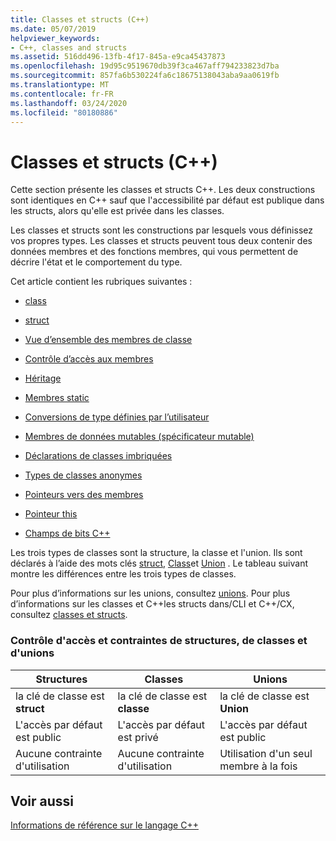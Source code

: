 ```yaml
---
title: Classes et structs (C++)
ms.date: 05/07/2019
helpviewer_keywords:
- C++, classes and structs
ms.assetid: 516dd496-13fb-4f17-845a-e9ca45437873
ms.openlocfilehash: 19d95c9519670db39f3ca467aff794233823d7ba
ms.sourcegitcommit: 857fa6b530224fa6c18675138043aba9aa0619fb
ms.translationtype: MT
ms.contentlocale: fr-FR
ms.lasthandoff: 03/24/2020
ms.locfileid: "80180886"
---
```

# <a name="classes-and-structs-c"></a>Classes et structs (C++)

Cette section présente les classes et structs C++. Les deux constructions sont identiques en C++ sauf que l'accessibilité par défaut est publique dans les structs, alors qu'elle est privée dans les classes.

Les classes et structs sont les constructions par lesquels vous définissez vos propres types. Les classes et structs peuvent tous deux contenir des données membres et des fonctions membres, qui vous permettent de décrire l'état et le comportement du type.

Cet article contient les rubriques suivantes :

- [class](../cpp/class-cpp.md)

- [struct](../cpp/struct-cpp.md)

- [Vue d’ensemble des membres de classe](../cpp/class-member-overview.md)

- [Contrôle d’accès aux membres](../cpp/member-access-control-cpp.md)

- [Héritage](../cpp/inheritance-cpp.md)

- [Membres static](../cpp/static-members-cpp.md)

- [Conversions de type définies par l’utilisateur](../cpp/user-defined-type-conversions-cpp.md)

- [Membres de données mutables (spécificateur mutable)](../cpp/mutable-data-members-cpp.md)

- [Déclarations de classes imbriquées](../cpp/nested-class-declarations.md)

- [Types de classes anonymes](../cpp/anonymous-class-types.md)

- [Pointeurs vers des membres](../cpp/pointers-to-members.md)

- [Pointeur this](../cpp/this-pointer.md)

- [Champs de bits C++](../cpp/cpp-bit-fields.md)

Les trois types de classes sont la structure, la classe et l'union. Ils sont déclarés à l’aide des mots clés [struct](../cpp/struct-cpp.md), [Class](../cpp/class-cpp.md)et [Union](../cpp/unions.md) . Le tableau suivant montre les différences entre les trois types de classes.

Pour plus d’informations sur les unions, consultez [unions](../cpp/unions.md). Pour plus d’informations sur les classes et C++les structs dans/CLI et C++/CX, consultez [classes et structs](../extensions/classes-and-structs-cpp-component-extensions.md).

### <a name="access-control-and-constraints-of-structures-classes-and-unions"></a>Contrôle d'accès et contraintes de structures, de classes et d'unions

|Structures|Classes|Unions|
|----------------|-------------|------------|
|la clé de classe est **struct**|la clé de classe est **classe**|la clé de classe est **Union**|
|L'accès par défaut est public|L'accès par défaut est privé|L'accès par défaut est public|
|Aucune contrainte d'utilisation|Aucune contrainte d'utilisation|Utilisation d'un seul membre à la fois|

## <a name="see-also"></a>Voir aussi

[Informations de référence sur le langage C++](../cpp/cpp-language-reference.md)
